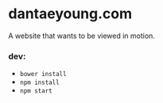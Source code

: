 # dantaeyoung.com

A website that wants to be viewed in motion.

### dev:
- `bower install`
- `npm install`
- `npm start` 
